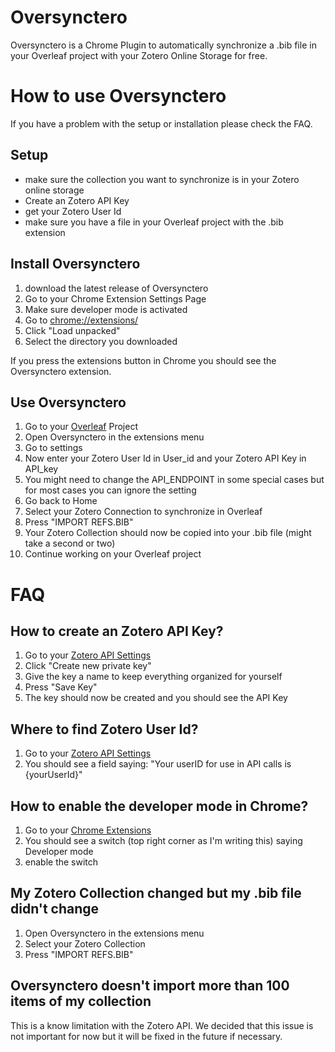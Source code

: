 # Oversynctero

Oversynctero is a Chrome Plugin to automatically synchronize a .bib file in your Overleaf project with your Zotero Online Storage for free.

# How to use Oversynctero

If you have a problem with the setup or installation please check the FAQ.

## Setup

- make sure the collection you want to synchronize is in your Zotero online storage
- Create an Zotero API Key
- get your Zotero User Id
- make sure you have a file in your Overleaf project with the .bib extension

## Install Oversynctero

1. download the latest release of Oversynctero
2. Go to your Chrome Extension Settings Page
3. Make sure developer mode is activated
4. Go to [chrome://extensions/](chrome://extensions/)
5. Click "Load unpacked"
6. Select the directory you downloaded

If you press the extensions button in Chrome you should see the Oversynctero extension.

## Use Oversynctero

1. Go to your [Overleaf](https://www.overleaf.com/project) Project
2. Open Oversynctero in the extensions menu
3. Go to settings
4. Now enter your Zotero User Id in User_id and your Zotero API Key in API_key
5. You might need to change the API_ENDPOINT in some special cases but for most cases you can ignore the setting
6. Go back to Home
7. Select your Zotero Connection to synchronize in Overleaf
8. Press "IMPORT REFS.BIB"
9. Your Zotero Collection should now be copied into your .bib file (might take a second or two)
10. Continue working on your Overleaf project

# FAQ

## How to create an Zotero API Key?

1. Go to your [Zotero API Settings](https://www.zotero.org/settings/keys)
2. Click "Create new private key"
3. Give the key a name to keep everything organized for yourself
4. Press "Save Key"
5. The key should now be created and you should see the API Key

## Where to find Zotero User Id?

1. Go to your [Zotero API Settings](https://www.zotero.org/settings/keys)
2. You should see a field saying: "Your userID for use in API calls is {yourUserId}"

## How to enable the developer mode in Chrome?

1. Go to your [Chrome Extensions](chrome://extensions/)
2. You should see a switch (top right corner as I'm writing this) saying Developer mode
3. enable the switch

## My Zotero Collection changed but my .bib file didn't change

1. Open Oversynctero in the extensions menu
2. Select your Zotero Collection
3. Press "IMPORT REFS.BIB"

## Oversynctero doesn't import more than 100 items of my collection

This is a know limitation with the Zotero API. We decided that this issue is not important for now but it will be fixed in the future if necessary.
